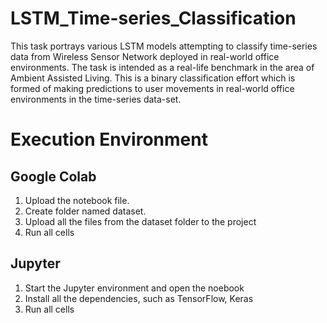 # LSTM_Time-series_Classification
This task portrays various LSTM models attempting to classify time-series data 
from Wireless Sensor Network deployed in real-world office environments. 
The task is intended as a real-life benchmark in the area of Ambient Assisted Living. 
This is a binary classification effort which is formed of making predictions
to user movements in real-world office environments in the time-series data-set.

# Execution Environment

## Google Colab
1. Upload the notebook file.
2. Create folder named dataset.
3. Upload all the files from the dataset folder to the project
4. Run all cells

## Jupyter
1. Start the Jupyter environment and open the noebook
2. Install all the dependencies, such as TensorFlow, Keras
4. Run all cells
